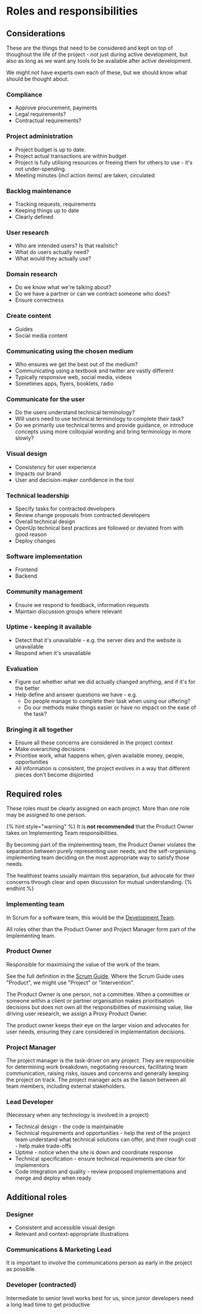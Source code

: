 # Roles and responsibilities

## Considerations

These are the things that need to be considered and kept on top of thoughout the life of the project - not just during active development, but also as long as we want any tools to be available after active development.

We might not have experts own each of these, but we should know what should be thought about.

### Compliance

* Approve procurement, payments
* Legal requirements?
* Contractual requirements?

### Project administration

* Project budget is up to date.
* Project actual transactions are within budget
* Project is fully utilising resources or freeing them for others to use - it's not under-spending.
* Meeting minutes \(incl action items\) are taken, circulated

### Backlog maintenance

* Tracking requests, requirements
* Keeping things up to date
* Clearly defined

### User research

* Who are intended users? Is that realistic?
* What do users actually need?
* What would they actually use?

### Domain research

* Do we know what we're talking about?
* Do we have a partner or can we contract someone who does?
* Ensure correctness

### Create content

* Guides
* Social media content

### Communicating using the chosen medium

* Who ensures we get the best out of the medium?
* Communicating using a textbook and twitter are vastly different
* Typically responsive web, social media, videos
* Sometimes apps, flyers, booklets, radio

### Communicate for the user

* Do the users understand technical terminology?
* Will users need to use technical terminology to complete their task?
* Do we primarily use technical terms and provide guidance, or introduce concepts using more colloquial wording and bring terminology in more slowly?

### Visual design

* Consistency for user experience
* Impacts our brand
* User and decision-maker confidence in the tool

### Technical leadership

* Specify tasks for contracted developers
* Review change proposals from contracted developers
* Overall technical design
* OpenUp technical best practices are followed or deviated from with good reason
* Deploy changes

### Software implementation

* Frontend
* Backend

### Community management

* Ensure we respond to feedback, information requests
* Maintain discussion groups where relevant

### Uptime - keeping it available

* Detect that it's unavailable - e.g. the server dies and the website is unavailable
* Respond when it's unavailable

### Evaluation

* Figure out whether what we did actually changed anything, and if it's for the better
* Help define and answer questions we have - e.g. 
  * Do people manage to complete their task when using our offering?
  * Do our methods make things easier or have no impact on the ease of the task?

### Bringing it all together

* Ensure all these concerns are considered in the project context
* Make overarching decisions
* Prioritise work, what happens when, given available money, people, opportunities
* All information is consistent, the project evolves in a way that different pieces don't become disjointed

## Required roles

These roles must be clearly assigned on each project. More than one role may be assigned to one person.

{% hint style="warning" %}
It is **not recommended** that the Product Owner takes on Implementing Team responsibilities.

By becoming part of the implementing team, the Product Owner violates the separation between purely representing user needs, and the self-organising implementing team deciding on the most appropriate way to satisfy those needs.

The healthiest teams usually maintain this separation, but advocate for their concerns through clear and open discussion for mutual understanding.
{% endhint %}

### ​Implementing team

In Scrum for a software team, this would be the [Development Team](https://www.scrumguides.org/scrum-guide.html#team-dev).

All roles other than the Product Owner and Project Manager form part of the Implementing team.

### Product Owner

Responsible for maximising the value of the work of the team. 

See the full definition in the [Scrum Guide](https://www.scrumguides.org/scrum-guide.html#team-po). Where the Scrum Guide uses "Product", we might use "Project" or "Intervention".

The Product Owner is one person, not a committee. When a committee or someone within a client or partner organisation makes prioritisation decisions but does not own all the responsibilities of maximising value, like driving user research, we assign a Proxy Product Owner.

The product owner keeps their eye on the larger vision and advocates for user needs, ensuring they care considered in implementation decisions. 

### Project Manager

The project manager is the task-driver on any project. They are responsible for determining work breakdown, negotiating resources, facilitating team communication, raising risks, issues and concerns and generally keeping the project on track. The project manager acts as the liaison between all team members, including external stakeholders.

### Lead Developer

\(Necessary when any technology is involved in a project\)

* Technical design - the code is maintainable
* Technical requirements and opportunities - help the rest of the project team understand what technical solutions can offer, and their rough cost - help make trade-offs
* Uptime - notice when the site is down and coordinate response
* Technical specification - ensure technical requirements are clear for implementors
* Code integration and quality - review proposed implementations and merge and deploy when ready

## Additional roles

### Designer

* Consistent and accessible visual design
* Relevant and context-appropriate illustrations

### Communications & Marketing Lead

It is important to involve the communications person as early in the project as possible.

### Developer \(contracted\)

Intermediate to senior level works best for us, since junior developers need a long lead time to get productive



